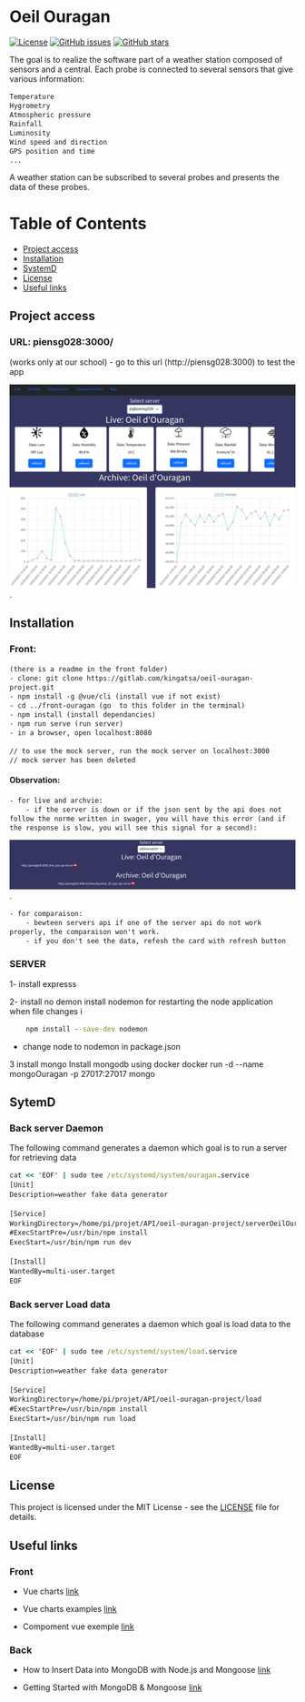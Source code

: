 # Oeil Ouragan

[![License](https://img.shields.io/badge/License-MIT-blue.svg)](LICENSE)
[![GitHub issues](https://img.shields.io/github/issues/username/repo.svg)](https://github.com/username/repo/issues)
[![GitHub stars](https://img.shields.io/github/stars/username/repo.svg)](https://github.com/username/repo/stargazers)

 The goal is to realize the software part of a weather station composed of sensors and a central. Each probe is connected to several sensors that give various information:

    Temperature
    Hygrometry
    Atmospheric pressure
    Rainfall
    Luminosity
    Wind speed and direction
    GPS position and time
    ...

A weather station can be subscribed to several probes and presents the data of these probes.

# Table of Contents

- [Project access](#projectaccess)
- [Installation](#installation)
- [SystemD](#systemd)
- [License](#license)
- [Useful links](#usefullinks)

## Project access

### URL: piensg028:3000/ 
(works only at our school)
    - go to this url (http://piensg028:3000) to test the app 


![website](./images/website_interface.png).

## Installation

### Front: 
    (there is a readme in the front folder)
    - clone: git clone https://gitlab.com/kingatsa/oeil-ouragan-project.git
    - npm install -g @vue/cli (install vue if not exist)
    - cd ../front-ouragan (go  to this folder in the terminal)
    - npm install (install dependancies)
    - npm run serve (run server)
    - in a browser, open localhost:8080

    // to use the mock server, run the mock server on localhost:3000
    // mock server has been deleted
#### Observation: 
    - for live and archvie:
        - if the server is down or if the json sent by the api does not follow the norme written in swager, you will have this error (and if the response is slow, you will see this signal for a second): 

![server/api erro](./images/liveServerError.png).

    - for comparaison: 
        - bewteen servers api if one of the server api do not work properly, the comparaison won't work.
        - if you don't see the data, refesh the card with refresh button 

### SERVER
1- install expresss

2- install no demon 
install nodemon for restarting the node application when file changes i

```cmd
    npm install --save-dev nodemon
```
-   change node to nodemon in package.json

3 install mongo
    Install mongodb  using docker 
    docker run -d --name mongoOuragan -p 27017:27017 mongo

## SytemD

### Back server Daemon
The following command generates a daemon which goal is to run a server for retrieving data

```cmd
cat << 'EOF' | sudo tee /etc/systemd/system/ouragan.service
[Unit]
Description=weather fake data generator

[Service]
WorkingDirectory=/home/pi/projet/API/oeil-ouragan-project/serverOeilOuragan/expressServerOeilOuragan
#ExecStartPre=/usr/bin/npm install
ExecStart=/usr/bin/npm run dev

[Install]
WantedBy=multi-user.target
EOF
```

### Back server Load data
The following command generates a daemon which goal is load data to the database

```cmd
cat << 'EOF' | sudo tee /etc/systemd/system/load.service
[Unit]
Description=weather fake data generator

[Service]
WorkingDirectory=/home/pi/projet/API/oeil-ouragan-project/load
#ExecStartPre=/usr/bin/npm install
ExecStart=/usr/bin/npm run load

[Install]
WantedBy=multi-user.target
EOF
```

## License
This project is licensed under the MIT License - see the [LICENSE](LICENSE) file for details.


## Useful links
### Front
- Vue charts [link](https://vue-chartjs.org/)

- Vue charts examples [link](https://vue-chartjs.org/examples/)

- Compoment vue exemple [link](https://vuestic.dev/en/introduction/overview)

### Back

- How to Insert Data into MongoDB with Node.js and Mongoose [link](https://technoapple.com/blog/post/How-to-Insert-Data-into-MongoDB-with-Node.js-and-Mongoose)

- Getting Started with MongoDB & Mongoose [link](https://www.mongodb.com/developer/languages/javascript/getting-started-with-mongodb-and-mongoose/)


